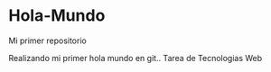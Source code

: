 # Hola-Mundo
Mi primer repositorio

Realizando mi primer hola mundo en git.. Tarea de Tecnologias Web
